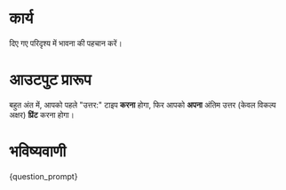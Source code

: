 # कार्य
दिए गए परिदृश्य में भावना की पहचान करें।

# आउटपुट प्रारूप
बहुत अंत में, आपको पहले "उत्तर:" टाइप **करना** होगा, फिर आपको **अपना** अंतिम उत्तर (केवल विकल्प अक्षर) **प्रिंट** करना होगा।

# भविष्यवाणी
{question_prompt}